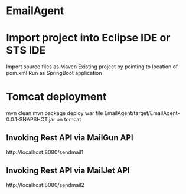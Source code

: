 # EmailAgent

# Import project into Eclipse IDE or STS IDE
Import source files as Maven Existing project by pointing to location of pom.xml
Run as SpringBoot application

# Tomcat deployment
mvn clean
mvn package
deploy war file EmailAgent/target/EmailAgent-0.0.1-SNAPSHOT.jar  on tomcat

## Invoking Rest API via MailGun API 
http://localhost:8080/sendmail1

## Invoking Rest API via MailJet API 
http://localhost:8080/sendmail2

